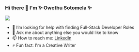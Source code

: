 ### Hi there 👋  I'm  ✨ Owethu Sotomela ✨

![](https://komarev.com/ghpvc/?username=OwethuSotomela&label=Owethu+Sotomela's+Profile+Views&color=ff69b4)

<!--  * 🔭 I’m currently working on "airbnbmernstack App" -->
<!--  * 👯 I’m looking to collaborate on Building IOS / Android apps -->
 * 🤔 I’m looking for help with finding Full-Stack Developer Roles
 * 💬 Ask me about anything else you would like to know
 * 📫 How to reach me: [LinkedIn](https://www.linkedin.com/in/owethu-sotomela-097940106/)
 * ⚡ Fun fact: I'm a Creative Writer
